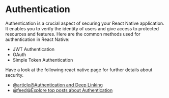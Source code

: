 # Authentication

Authentication is a crucial aspect of securing your React Native application. It enables you to verify the identity of users and give access to protected resources and features. Here are the common methods used for authentication in React Native:

- JWT Authentication
- OAuth
- Simple Token Authentication

Have a look at the following react native page for further details about security.

- [@article@Authentication and Deep Linking](https://reactnative.dev/docs/security#authentication-and-deep-linking)
- [@feed@Explore top posts about Authentication](https://app.daily.dev/tags/authentication?ref=roadmapsh)
